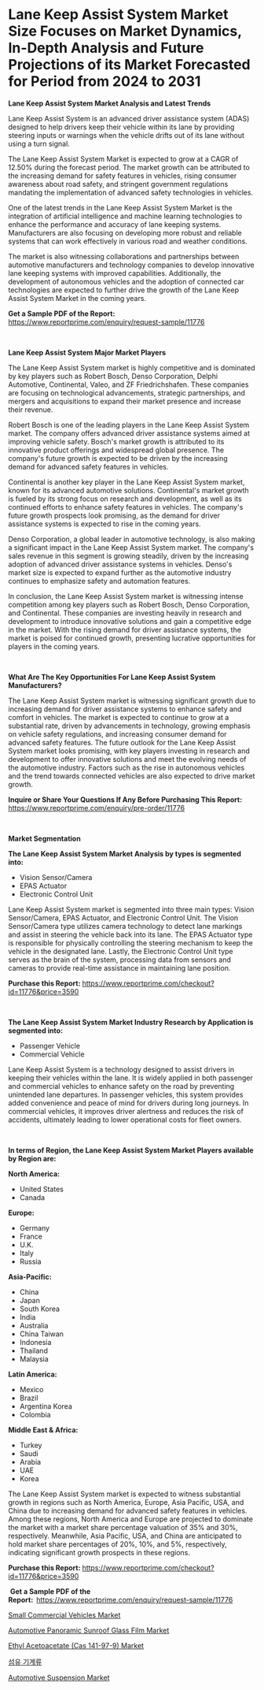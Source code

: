 <p><h1>Lane Keep Assist System Market Size Focuses on Market Dynamics, In-Depth Analysis and Future Projections of its Market Forecasted for Period from 2024 to 2031</h1></p><p><strong>Lane Keep Assist System Market Analysis and Latest Trends</strong></p>
<p><p>Lane Keep Assist System is an advanced driver assistance system (ADAS) designed to help drivers keep their vehicle within its lane by providing steering inputs or warnings when the vehicle drifts out of its lane without using a turn signal.</p><p>The Lane Keep Assist System Market is expected to grow at a CAGR of 12.50% during the forecast period. The market growth can be attributed to the increasing demand for safety features in vehicles, rising consumer awareness about road safety, and stringent government regulations mandating the implementation of advanced safety technologies in vehicles.</p><p>One of the latest trends in the Lane Keep Assist System Market is the integration of artificial intelligence and machine learning technologies to enhance the performance and accuracy of lane keeping systems. Manufacturers are also focusing on developing more robust and reliable systems that can work effectively in various road and weather conditions.</p><p>The market is also witnessing collaborations and partnerships between automotive manufacturers and technology companies to develop innovative lane keeping systems with improved capabilities. Additionally, the development of autonomous vehicles and the adoption of connected car technologies are expected to further drive the growth of the Lane Keep Assist System Market in the coming years.</p></p>
<p><strong>Get a Sample PDF of the Report:&nbsp;</strong> <a href="https://www.reportprime.com/enquiry/request-sample/11776">https://www.reportprime.com/enquiry/request-sample/11776</a></p>
<p>&nbsp;</p>
<p><strong>Lane Keep Assist System Major Market Players</strong></p>
<p><p>The Lane Keep Assist System market is highly competitive and is dominated by key players such as Robert Bosch, Denso Corporation, Delphi Automotive, Continental, Valeo, and ZF Friedrichshafen. These companies are focusing on technological advancements, strategic partnerships, and mergers and acquisitions to expand their market presence and increase their revenue.</p><p>Robert Bosch is one of the leading players in the Lane Keep Assist System market. The company offers advanced driver assistance systems aimed at improving vehicle safety. Bosch's market growth is attributed to its innovative product offerings and widespread global presence. The company's future growth is expected to be driven by the increasing demand for advanced safety features in vehicles.</p><p>Continental is another key player in the Lane Keep Assist System market, known for its advanced automotive solutions. Continental's market growth is fueled by its strong focus on research and development, as well as its continued efforts to enhance safety features in vehicles. The company's future growth prospects look promising, as the demand for driver assistance systems is expected to rise in the coming years.</p><p>Denso Corporation, a global leader in automotive technology, is also making a significant impact in the Lane Keep Assist System market. The company's sales revenue in this segment is growing steadily, driven by the increasing adoption of advanced driver assistance systems in vehicles. Denso's market size is expected to expand further as the automotive industry continues to emphasize safety and automation features.</p><p>In conclusion, the Lane Keep Assist System market is witnessing intense competition among key players such as Robert Bosch, Denso Corporation, and Continental. These companies are investing heavily in research and development to introduce innovative solutions and gain a competitive edge in the market. With the rising demand for driver assistance systems, the market is poised for continued growth, presenting lucrative opportunities for players in the coming years.</p></p>
<p>&nbsp;</p>
<p><strong>What Are The Key Opportunities For Lane Keep Assist System Manufacturers?</strong></p>
<p><p>The Lane Keep Assist System market is witnessing significant growth due to increasing demand for driver assistance systems to enhance safety and comfort in vehicles. The market is expected to continue to grow at a substantial rate, driven by advancements in technology, growing emphasis on vehicle safety regulations, and increasing consumer demand for advanced safety features. The future outlook for the Lane Keep Assist System market looks promising, with key players investing in research and development to offer innovative solutions and meet the evolving needs of the automotive industry. Factors such as the rise in autonomous vehicles and the trend towards connected vehicles are also expected to drive market growth.</p></p>
<p><strong>Inquire or Share Your Questions If Any Before Purchasing This Report:</strong> <a href="https://www.reportprime.com/enquiry/pre-order/11776">https://www.reportprime.com/enquiry/pre-order/11776</a></p>
<p>&nbsp;</p>
<p><strong>Market Segmentation</strong></p>
<p><strong>The Lane Keep Assist System Market Analysis by types is segmented into:</strong></p>
<p><ul><li>Vision Sensor/Camera</li><li>EPAS Actuator</li><li>Electronic Control Unit</li></ul></p>
<p><p>Lane Keep Assist System market is segmented into three main types: Vision Sensor/Camera, EPAS Actuator, and Electronic Control Unit. The Vision Sensor/Camera type utilizes camera technology to detect lane markings and assist in steering the vehicle back into its lane. The EPAS Actuator type is responsible for physically controlling the steering mechanism to keep the vehicle in the designated lane. Lastly, the Electronic Control Unit type serves as the brain of the system, processing data from sensors and cameras to provide real-time assistance in maintaining lane position.</p></p>
<p><strong>Purchase this Report:&nbsp;</strong><a href="https://www.reportprime.com/checkout?id=11776&price=3590">https://www.reportprime.com/checkout?id=11776&price=3590</a></p>
<p>&nbsp;</p>
<p><strong>The Lane Keep Assist System Market Industry Research by Application is segmented into:</strong></p>
<p><ul><li>Passenger Vehicle</li><li>Commercial Vehicle</li></ul></p>
<p><p>Lane Keep Assist System is a technology designed to assist drivers in keeping their vehicles within the lane. It is widely applied in both passenger and commercial vehicles to enhance safety on the road by preventing unintended lane departures. In passenger vehicles, this system provides added convenience and peace of mind for drivers during long journeys. In commercial vehicles, it improves driver alertness and reduces the risk of accidents, ultimately leading to lower operational costs for fleet owners.</p></p>
<p>&nbsp;</p>
<p><strong>In terms of Region, the Lane Keep Assist System Market Players available by Region are:</strong></p>
<p>
    <p> <strong> North America: </strong>
        <ul>
            <li>United States</li>
            <li>Canada</li>
        </ul>
        </p> 
    <p> <strong> Europe: </strong>
        <ul>
            <li>Germany</li>
            <li>France</li>
            <li>U.K.</li>
            <li>Italy</li>
            <li>Russia</li>
        </ul>
        </p> 
    <p> <strong> Asia-Pacific: </strong>
        <ul>
            <li>China</li>
            <li>Japan</li>
            <li>South Korea</li>
            <li>India</li>
            <li>Australia</li>
            <li>China Taiwan</li>
            <li>Indonesia</li>
            <li>Thailand</li>
            <li>Malaysia</li>
        </ul>
        </p> 
    <p> <strong> Latin America: </strong>
        <ul>
            <li>Mexico</li>
            <li>Brazil</li>
            <li>Argentina Korea</li>
            <li>Colombia</li>
        </ul>
        </p> 
    <p> <strong> Middle East & Africa: </strong>
        <ul>
            <li>Turkey</li>
            <li>Saudi</li>
            <li>Arabia</li>
            <li>UAE</li>
            <li>Korea</li>
        </ul>
    </p>
    </p>
<p><p>The Lane Keep Assist System market is expected to witness substantial growth in regions such as North America, Europe, Asia Pacific, USA, and China due to increasing demand for advanced safety features in vehicles. Among these regions, North America and Europe are projected to dominate the market with a market share percentage valuation of 35% and 30%, respectively. Meanwhile, Asia Pacific, USA, and China are anticipated to hold market share percentages of 20%, 10%, and 5%, respectively, indicating significant growth prospects in these regions.</p></p>
<p><strong>Purchase this Report: </strong><a href="https://www.reportprime.com/checkout?id=11776&price=3590">https://www.reportprime.com/checkout?id=11776&price=3590</a></p>
<p>&nbsp;<strong>Get a Sample PDF of the Report:&nbsp;&nbsp;</strong><a href="https://www.reportprime.com/enquiry/request-sample/11776">https://www.reportprime.com/enquiry/request-sample/11776</a></p>
<p><strong></strong></p>
<p><p><a href="https://github.com/edytherolanlouisejk1miz0wig/Market-Research-Report-List-1/blob/main/small-commercial-vehicles-market.md">Small Commercial Vehicles Market</a></p><p><a href="https://sudsy-motorcycle-bbc.notion.site/Automotive-Panoramic-Sunroof-Glass-Film-Market-Research-Report-The-Key-To-Successful-Business-Strat-7ad7c346b376487e87c9137fa5f7f7d5">Automotive Panoramic Sunroof Glass Film Market</a></p><p><a href="https://meowing-canidae-761.notion.site/Ethyl-Acetoacetate-Cas-141-97-9-Market-Research-Report-Provides-Critical-Insights-that-can-help-Sh-74f09880bb964ad0abb559ef6e260a17">Ethyl Acetoacetate (Cas 141-97-9) Market</a></p><p><a href="https://medium.com/@boydsmitham726/%EC%84%AC%EC%9C%A0-%EA%B8%B0%EA%B3%84-%EC%8B%9C%EC%9E%A5-2031%EB%85%84%EA%B9%8C%EC%A7%80%EC%9D%98-%EB%8F%99%ED%96%A5-%EC%98%88%EC%B8%A1-%EB%B0%8F-%EA%B2%BD%EC%9F%81-%EB%B6%84%EC%84%9D-dc1074fde09d">섬유 기계류</a></p><p><a href="https://github.com/RoccoManning/Market-Research-Report-List-3/blob/main/automotive-suspension-market.md">Automotive Suspension Market</a></p></p>